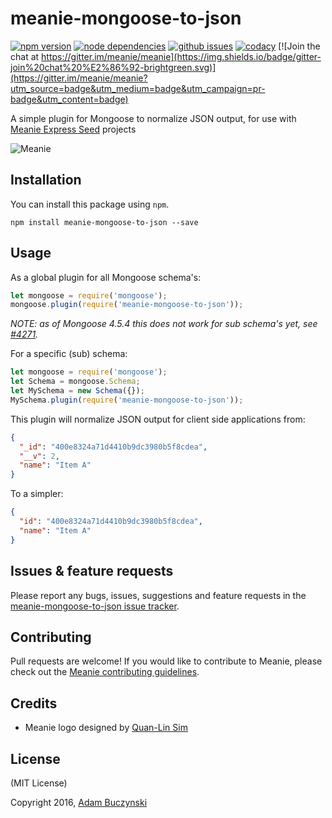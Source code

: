 # meanie-mongoose-to-json

[![npm version](https://img.shields.io/npm/v/meanie-mongoose-to-json.svg)](https://www.npmjs.com/package/meanie-mongoose-to-json)
[![node dependencies](https://david-dm.org/meanie/mongoose-to-json.svg)](https://david-dm.org/meanie/mongoose-to-json)
[![github issues](https://img.shields.io/github/issues/meanie/mongoose-to-json.svg)](https://github.com/meanie/mongoose-to-json/issues)
[![codacy](https://img.shields.io/codacy/400e8324a71d4410b9dc3980b5f8cdea.svg)](https://www.codacy.com/app/meanie/mongoose-to-json)
[![Join the chat at https://gitter.im/meanie/meanie](https://img.shields.io/badge/gitter-join%20chat%20%E2%86%92-brightgreen.svg)](https://gitter.im/meanie/meanie?utm_source=badge&utm_medium=badge&utm_campaign=pr-badge&utm_content=badge)

A simple plugin for Mongoose to normalize JSON output, for use with [Meanie Express Seed](https://github.com/meanie/express-seed) projects

![Meanie](https://raw.githubusercontent.com/meanie/meanie/master/meanie-logo-full.png)

## Installation

You can install this package using `npm`.

```shell
npm install meanie-mongoose-to-json --save
```

## Usage

As a global plugin for all Mongoose schema's:

```js
let mongoose = require('mongoose');
mongoose.plugin(require('meanie-mongoose-to-json'));
```

*NOTE: as of Mongoose 4.5.4 this does not work for sub schema's yet, see [ #4271](https://github.com/Automattic/mongoose/issues/4271).*

For a specific (sub) schema:

```js
let mongoose = require('mongoose');
let Schema = mongoose.Schema;
let MySchema = new Schema({});
MySchema.plugin(require('meanie-mongoose-to-json'));
```

This plugin will normalize JSON output for client side applications from:

```json
{
  "_id": "400e8324a71d4410b9dc3980b5f8cdea",
  "__v": 2,
  "name": "Item A"
}
```

To a simpler:

```json
{
  "id": "400e8324a71d4410b9dc3980b5f8cdea",
  "name": "Item A"
}
```

## Issues & feature requests

Please report any bugs, issues, suggestions and feature requests in the [meanie-mongoose-to-json issue tracker](https://github.com/meanie/mongoose-to-json/issues).

## Contributing

Pull requests are welcome! If you would like to contribute to Meanie, please check out the [Meanie contributing guidelines](https://github.com/meanie/meanie/blob/master/CONTRIBUTING.md).

## Credits

* Meanie logo designed by [Quan-Lin Sim](mailto:quan.lin.sim+meanie@gmail.com)

## License
(MIT License)

Copyright 2016, [Adam Buczynski](http://adambuczynski.com)
